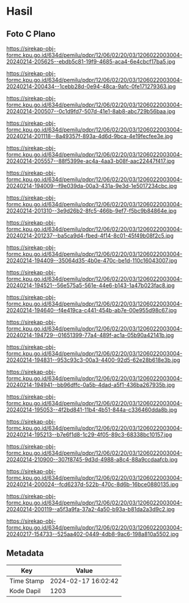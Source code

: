 # Hasil

## Foto C Plano

https://sirekap-obj-formc.kpu.go.id/634d/pemilu/pdpr/12/06/02/20/03/1206022003004-20240214-205625--ebdb5c81-19f9-4685-aca4-6e4cbcf17ba5.jpg

https://sirekap-obj-formc.kpu.go.id/634d/pemilu/pdpr/12/06/02/20/03/1206022003004-20240214-200434--1cebb28d-0e94-48ca-9afc-0fe171279363.jpg

https://sirekap-obj-formc.kpu.go.id/634d/pemilu/pdpr/12/06/02/20/03/1206022003004-20240214-200507--0c1d9fd7-507d-41e1-8ab8-abc729b56baa.jpg

https://sirekap-obj-formc.kpu.go.id/634d/pemilu/pdpr/12/06/02/20/03/1206022003004-20240214-201118--8a49357f-893a-4d6d-9bca-4e19fecfee3e.jpg

https://sirekap-obj-formc.kpu.go.id/634d/pemilu/pdpr/12/06/02/20/03/1206022003004-20240214-205557--88f5399e-ac4a-4aa3-b08f-aac22447f417.jpg

https://sirekap-obj-formc.kpu.go.id/634d/pemilu/pdpr/12/06/02/20/03/1206022003004-20240214-194009--f9e039da-00a3-431a-9e3d-1e5017234cbc.jpg

https://sirekap-obj-formc.kpu.go.id/634d/pemilu/pdpr/12/06/02/20/03/1206022003004-20240214-201310--3e9d26b2-8fc5-466b-9ef7-f5bc9b84864e.jpg

https://sirekap-obj-formc.kpu.go.id/634d/pemilu/pdpr/12/06/02/20/03/1206022003004-20240214-201237--ba5ca9d4-fbed-4f14-8c01-45f49b08f2c5.jpg

https://sirekap-obj-formc.kpu.go.id/634d/pemilu/pdpr/12/06/02/20/03/1206022003004-20240214-194409--35064d35-4b0e-470c-be1d-110c16043007.jpg

https://sirekap-obj-formc.kpu.go.id/634d/pemilu/pdpr/12/06/02/20/03/1206022003004-20240214-194521--56e575a5-561e-44e6-b143-1a47b023fac8.jpg

https://sirekap-obj-formc.kpu.go.id/634d/pemilu/pdpr/12/06/02/20/03/1206022003004-20240214-194640--f4e419ca-c441-454b-ab7e-00e955d98c67.jpg

https://sirekap-obj-formc.kpu.go.id/634d/pemilu/pdpr/12/06/02/20/03/1206022003004-20240214-194729--01651399-77a4-489f-ac1a-05b90a42141b.jpg

https://sirekap-obj-formc.kpu.go.id/634d/pemilu/pdpr/12/06/02/20/03/1206022003004-20240214-194831--953c93c3-00a3-4400-92d5-62e28b618e3b.jpg

https://sirekap-obj-formc.kpu.go.id/634d/pemilu/pdpr/12/06/02/20/03/1206022003004-20240214-194941--bb96dffc-0a5b-4dad-a5f1-436ba267935b.jpg

https://sirekap-obj-formc.kpu.go.id/634d/pemilu/pdpr/12/06/02/20/03/1206022003004-20240214-195053--4f2bd841-11b4-4b51-844a-c336460dda8b.jpg

https://sirekap-obj-formc.kpu.go.id/634d/pemilu/pdpr/12/06/02/20/03/1206022003004-20240214-195213--b7e6f1d8-1c29-4f05-89c3-68338bc10157.jpg

https://sirekap-obj-formc.kpu.go.id/634d/pemilu/pdpr/12/06/02/20/03/1206022003004-20240214-210900--307f8745-9d3d-4988-a8c4-88a9ccdaafcb.jpg

https://sirekap-obj-formc.kpu.go.id/634d/pemilu/pdpr/12/06/02/20/03/1206022003004-20240214-200024--fcd6237d-522b-470c-8d6b-16bce0880135.jpg

https://sirekap-obj-formc.kpu.go.id/634d/pemilu/pdpr/12/06/02/20/03/1206022003004-20240214-200119--a5f3a9fa-37a2-4a50-b93a-b81da2a3d9c2.jpg

https://sirekap-obj-formc.kpu.go.id/634d/pemilu/pdpr/12/06/02/20/03/1206022003004-20240217-154733--525aa402-0449-4db8-9ac6-198a810a5502.jpg


## Metadata

| Key        | Value               |
| ---------- | ------------------- |
| Time Stamp | 2024-02-17 16:02:42 |
| Kode Dapil | 1203                |



